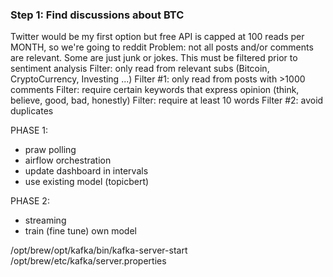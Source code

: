 ### Step 1: Find discussions about BTC
Twitter would be my first option but free API is capped at 100 reads per MONTH, so we're going to reddit
Problem: not all posts and/or comments are relevant. Some are just junk or jokes. This must be filtered prior to sentiment analysis
Filter: only read from relevant subs (Bitcoin, CryptoCurrency, Investing ...)
Filter #1: only read from posts with >1000 comments
Filter: require certain keywords that express opinion (think, believe, good, bad, honestly)
Filter: require at least 10 words
Filter #2: avoid duplicates



PHASE 1:
- praw polling
- airflow orchestration
- update dashboard in intervals
- use existing model (topicbert)

PHASE 2:
- streaming
- train (fine tune) own model



/opt/brew/opt/kafka/bin/kafka-server-start /opt/brew/etc/kafka/server.properties